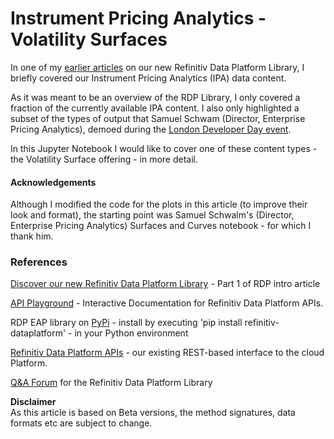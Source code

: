 # Instrument Pricing Analytics - Volatility Surfaces

In one of my <a href="https://developers.refinitiv.com/article/discover-our-refinitiv-data-platform-library-part-2" target="_blank">earlier articles</a> on our new Refinitiv Data Platform Library, I briefly covered our Instrument Pricing Analytics (IPA) data content.

As it was meant to be an overview of the RDP Library, I only covered a fraction of the currently available IPA content. I also only highlighted a subset of the types of output that Samuel Schwam  (Director, Enterprise Pricing Analytics), demoed during the <a href="https://developers.refinitiv.com/pages/london-developer-day-agenda" target="_blank">London Developer Day event</a>. 

In this Jupyter Notebook I would like to cover one of these content types - the Volatility Surface offering - in more detail.
 
#### Acknowledgements
Although I modified the code for the plots in this article (to improve their look and format), the starting point was Samuel Schwalm's (Director, Enterprise Pricing Analytics) Surfaces and Curves notebook - for which I thank him.


### References
<a href="https://developers.refinitiv.com/article/discover-our-refinitiv-data-platform-library-part-1" target="_blank">Discover our new Refinitiv Data Platform Library</a> - Part 1 of RDP intro article

<a href="http://api.refinitiv.com/" target="_blank">API Playground</a> - Interactive Documentation for Refinitiv Data Platform APIs.

RDP EAP library on <a href="http://pypi.org/project/refinitiv-dataplatform/" target="_blank">PyPi</a> - install by executing 'pip install refinitiv-dataplatform' - in your Python environment

<a href="https://developers.refinitiv.com/refinitiv-data-platform/refinitiv-data-platform-apis" target="_blank"> Refinitiv Data Platform APIs</a> - our existing REST-based interface to the cloud Platform.

<a href="https://community.developers.refinitiv.com/spaces/321/index.html" target="_blank">Q&A Forum</a> for the Refinitiv Data Platform Library 

**Disclaimer**  
As this article is based on Beta versions, the method signatures, data formats etc are subject to change.
